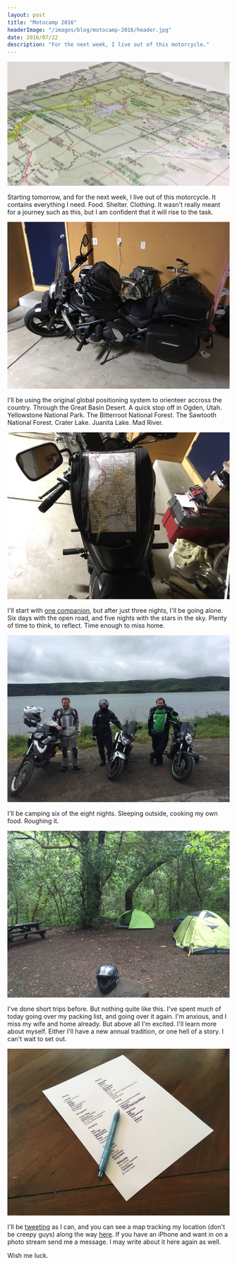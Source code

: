 ```yaml
---
layout: post
title: "Motocamp 2016"
headerImage: "/images/blog/motocamp-2016/header.jpg"
date: 2016/07/22
description: "For the next week, I live out of this motorcycle."
---
```


![A map to yellowstone](/images/blog/motocamp-2016/header.jpg)

Starting tomorrow, and for the next week, I live out of this motorcycle. It contains everything I need.
Food. Shelter. Clothing. It wasn't really meant for a journey such as this, but I
am confident that it will rise to the task.

![My Kawasaki Vulcan S](/images/blog/motocamp-2016/motorcycle.jpg)

I'll be using the original global positioning system to orienteer accross the country.
Through the Great Basin Desert. A quick stop off in Ogden, Utah. Yellowstone National Park.
The Bitterroot National Forest. The Sawtooth National Forest. Crater Lake. Juanita Lake.
Mad River.

![Paper Map](/images/blog/motocamp-2016/map.jpg)

I'll start with [one companion](https://twitter.com/pfhobia), but after just three
nights, I'll be going alone. Six days with the open road, and five nights with the stars 
in the sky. Plenty of time to think, to reflect. Time enough to miss home.

![Me and friends with our bikes](/images/blog/motocamp-2016/friends.jpg)

I'll be camping six of the eight nights. Sleeping outside, cooking my own food. Roughing it.

![Tents](/images/blog/motocamp-2016/tents.jpg)

I've done short trips before. But nothing quite like this. I've spent much of today
going over my packing list, and going over it again. I'm anxious, and I miss my wife and
home already. But above all I'm excited. I'll learn more about myself. Either I'll have
a new annual tradition, or one hell of a story. I can't wait to set out.

![An early version of my packing list](/images/blog/motocamp-2016/list.jpg)


I'll be [tweeting](https://twitter.com/alexcash) as I can, and you can see a map 
tracking my location (don't be creepy guys) along the way [here](http://share.findmespot.com/shared/faces/viewspots.jsp?glId=0qH20ST17Pxr1DsxXSTFrOFz5rjvRN3WB). 
If you have an iPhone and want in on a photo stream send me a message. I may write 
about it here again as well.

Wish me luck.